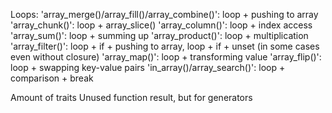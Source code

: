 Loops:
    'array_merge()/array_fill()/array_combine()': loop + pushing to array
    'array_chunk()':                              loop + array_slice()
    'array_column()':                             loop + index access
    'array_sum()':                                loop + summing up
    'array_product()':                            loop + multiplication
    'array_filter()':                             loop + if + pushing to array, loop + if + unset (in some cases even without closure)
    'array_map()':                                loop + transforming value
    'array_flip()':                               loop + swapping key-value pairs
    'in_array()/array_search()':                  loop + comparison + break

Amount of traits
Unused function result, but for generators